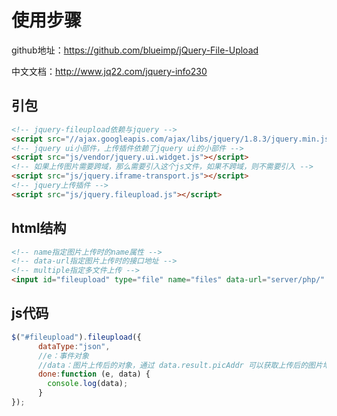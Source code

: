 # 使用步骤

github地址：https://github.com/blueimp/jQuery-File-Upload

中文文档：http://www.jq22.com/jquery-info230

## 引包

```html
<!-- jquery-fileupload依赖与jquery -->
<script src="//ajax.googleapis.com/ajax/libs/jquery/1.8.3/jquery.min.js"></script>
<!-- jquery ui小部件，上传插件依赖了jquery ui的小部件 -->
<script src="js/vendor/jquery.ui.widget.js"></script>
<!-- 如果上传图片需要跨域，那么需要引入这个js文件，如果不跨域，则不需要引入 -->
<script src="js/jquery.iframe-transport.js"></script>
<!-- jquery上传插件 -->
<script src="js/jquery.fileupload.js"></script>
```



## html结构

```html
<!-- name指定图片上传时的name属性 -->
<!-- data-url指定图片上传时的接口地址 -->
<!-- multiple指定多文件上传 -->
<input id="fileupload" type="file" name="files" data-url="server/php/" multiple>
```



## js代码

```javascript
$("#fileupload").fileupload({
      dataType:"json",
      //e：事件对象
      //data：图片上传后的对象，通过 data.result.picAddr 可以获取上传后的图片地址
      done:function (e, data) {
        console.log(data);
      }
});
```

